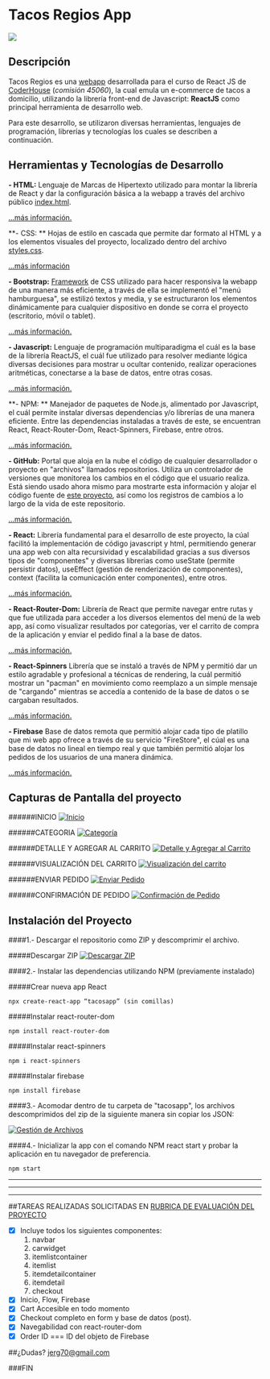 # Tacos Regios App

![](https://images.getbento.com/accounts/f04339f52aa8b35469c79400055be66a/media/images/86082la_taqueria_Logo.png)

## Descripción
Tacos Regios es una [webapp](https://en.wikipedia.org/wiki/Web_application "webapp") desarrollada para el curso de React JS de [CoderHouse](https://www.coderhouse.com "CoderHouse") (*comisión 45060*), la cual emula un e-commerce de tacos a domicilio, utilizando la librería front-end de Javascript: **ReactJS** como principal herramienta de desarrollo web.

Para este desarrollo, se utilizaron diversas herramientas, lenguajes de programación, librerías y tecnologías los cuales se describen a continuación.

## Herramientas y Tecnologías de Desarrollo
**- HTML:**
Lenguaje de Marcas de Hipertexto utilizado para montar la librería de React y dar la configuración básica a la webapp a través del archivo público [index.html](https://github.com/jerg70/tacosapp_rios/blob/ProyectoFinal/public/index.html "index.html").

[...más información.](https://www.w3schools.com/html/default.asp "...más información.")

**- CSS: **
Hojas de estilo en cascada que permite dar formato al HTML y a los elementos visuales del proyecto, localizado dentro del archivo [styles.css](https://github.com/jerg70/tacosapp_rios/blob/ProyectoFinal/src/styles/style.css "styles.css").

[...más información](https://www.w3schools.com/css/default.asp "...más información")

**- Bootstrap:**
[Framework](https://es.wikipedia.org/wiki/Framework "Framework") de CSS utilizado para hacer responsiva la webapp de una manera más eficiente, a través de ella se implementó el "menú hamburguesa", se estilizó textos y media, y se estructuraron los elementos dinámicamente para cualquier dispositivo en donde se corra el proyecto (escritorio, móvil o tablet).

[...más información.](https://getbootstrap.com/ "...más información.")

**- Javascript:**
Lenguaje de programación multiparadigma el cuál es la base de la librería ReactJS, el cuál fue utilizado para resolver mediante lógica diversas decisiones para mostrar u ocultar contenido, realizar operaciones aritméticas, conectarse a la base de datos, entre otras cosas.

[...más información.](https://www.w3schools.com/js/default.asp "...más información.")

**- NPM: **
Manejador de paquetes de Node.js, alimentado por Javascript, el cuál permite instalar diversas dependencias y/o librerías de una manera eficiente. Entre las dependencias instaladas a través de este, se encuentran React, React-Router-Dom, React-Spinners, Firebase, entre otros.

[...más información.](https://www.npmjs.com/about "...más información.")

**- GitHub:**
Portal que aloja en la nube el código de cualquier desarrollador o proyecto en "archivos" llamados repositorios. Utiliza un controlador de versiones que monitorea los cambios en el código que el usuario realiza. Está siendo usado ahora mismo para mostrarte esta información y alojar el código fuente de [este proyecto](https://github.com/jerg70/tacosapp_rios/tree/ProyectoFinal "este proyecto"), así como los registros de cambios a lo largo de la vida de este repositorio.

[...más información.](https://github.com/about "...más información.")

**- React:** 
Librería fundamental para el desarrollo de este proyecto, la cúal facilitó la implementación de código javascript y html, permitiendo generar una app web con alta recursividad y escalabilidad gracias a sus diversos tipos de "componentes" y diversas librerias como useState (permite persistir datos), useEffect (gestión de renderización de componentes), context (facilita la comunicación enter componentes), entre otros.

[...más información.](https://es.reactjs.org/ "...más información.")

**- React-Router-Dom:**
Librería de React que permite navegar entre rutas y que fue utilizada para acceder a los diversos elementos del menú de la web app, así como visualizar resultados por categorías, ver el carrito de compra de la aplicación y enviar el pedido final a la base de datos.

[...más información.](https://www.npmjs.com/package/react-router-dom "...más información")

**- React-Spinners**
Librería que se instaló a través de NPM y permitió dar un estilo agradable y profesional a técnicas de rendering, la cuál permitió mostrar un "pacman" en movimiento como reemplazo a un simple mensaje de "cargando" mientras se accedía a contenido de la base de datos o se cargaban resultados.

[...más información.](https://www.davidhu.io/react-spinners/ "...más información.")

**- Firebase**
Base de datos remota que permitió alojar cada tipo de platillo que mi web app ofrece a través de su servicio "FireStore", el cúal es una base de datos no lineal en tiempo real y que también permitió alojar los pedidos de los usuarios de una manera dinámica.

[...más información.](https://firebase.google.com/docs/firestore "...más información.")

## Capturas de Pantalla del proyecto
######INICIO
[![Inicio](https://i.imgur.com/fcAkTB2.png "Inicio")](https://i.imgur.com/fcAkTB2.png "Inicio")

######CATEGORIA
[![Categoría](https://i.imgur.com/YIy2Alu.png "Categoría")](https://i.imgur.com/YIy2Alu.png "Categoría")

######DETALLE Y AGREGAR AL CARRITO
[![Detalle y Agregar al Carrito](https://i.imgur.com/E2r8sGo.png "Detalle y Agregar al Carrito")](https://i.imgur.com/E2r8sGo.png "Detalle y Agregar al Carrito")

######VISUALIZACIÓN DEL CARRITO
[![Visualización del carrito](https://i.imgur.com/5LnIUPq.png "VISUALIZACIÓN DEL CARRITO")](https://i.imgur.com/5LnIUPq.png "VISUALIZACIÓN DEL CARRITO")

######ENVIAR PEDIDO
[![Enviar Pedido](https://i.imgur.com/abGYS8k.png "Enviar Pedido")](https://i.imgur.com/abGYS8k.png "Enviar Pedido")

######CONFIRMACIÓN DE PEDIDO
[![Confirmación de Pedido](https://i.imgur.com/8jYFXpF.png "Confirmación de Pedido")](https://i.imgur.com/8jYFXpF.png "Confirmación de Pedido")


## Instalación del Proyecto
####1.- Descargar el repositorio como ZIP y descomprimir el archivo.

#####Descargar ZIP
[![Descargar ZIP](https://i.imgur.com/Btrjte1.png "Descargar ZIP")](https://github.com/jerg70/tacosapp_rios/archive/refs/heads/ProyectoFinal.zip "Descargar ZIP")


####2.- Instalar las dependencias utilizando NPM (previamente instalado)

#####Crear nueva app React
```
npx create-react-app “tacosapp” (sin comillas)
```

#####Instalar react-router-dom
```
npm install react-router-dom
```

#####Instalar react-spinners
```
npm i react-spinners
```
#####Instalar firebase
```
npm install firebase
```

####3.- Acomodar dentro de tu carpeta de "tacosapp", los archivos descomprimidos del zip de la siguiente manera sin copiar los JSON:

[![Gestión de Archivos](https://i.imgur.com/xu2lPwr.png "Gestión de Archivos")](https://i.imgur.com/xu2lPwr.png "Gestión de Archivos")

####4.- Inicializar la app con el comando NPM react start y probar la aplicación en tu navegador de preferencia.

```
npm start
```

------------

------------


------------




##TAREAS REALIZADAS SOLICITADAS EN [RUBRICA DE EVALUACIÓN DEL PROYECTO](https://drive.google.com/drive/folders/1Mq4myr0mTbKhPz2TVWfXy3HXtNPyDcqp?usp=share_link "RUBRICA DE EVALUACIÓN DEL PROYECTO")

- [x] Incluye todos los siguientes componentes: 
	1. navbar
	2. carwidget
	3. itemlistcontainer
	4. itemlist
	5. itemdetailcontainer
	6. itemdetail
	7. checkout
- [x] Inicio, Flow, Firebase
- [x] Cart Accesible en todo momento
- [x] Checkout completo en form y base de datos (post).
- [x] Navegabilidad con react-router-dom
- [x] Order ID === ID del objeto de Firebase

##¿Dudas?
jerg70@gmail.com


###FIN